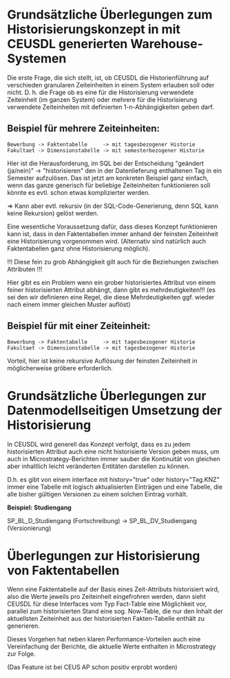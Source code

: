 Grundsätzliche Überlegungen zum Historisierungskonzept in mit CEUSDL generierten Warehouse-Systemen
===================================================================================================

Die erste Frage, die sich stellt, ist, ob CEUSDL die Historienführung auf verschieden granularen
Zeiteinheiten in einem System erlauben soll oder nicht. D. h. die Frage ob es eine für die Historisierung
verwendete Zeiteinheit (im ganzen System) oder mehrere für die Historisierung verwendete
Zeiteinheiten mit definierten 1-n-Abhängigkeiten geben darf.

Beispiel für mehrere Zeiteinheiten:
-----------------------------------

```
Bewerbung -> Faktentabelle     -> mit tagesbezogener Historie
Fakultaet -> Dimensionstabelle -> mit semesterbezogener Historie
```

Hier ist die Herausforderung, im SQL bei der Entscheidung "geändert (ja/nein)" -> "historisieren"
den in der Datenlieferung enthaltenen Tag in ein Semester aufzulösen. Das ist jetzt am
konkreten Beispiel ganz einfach, wenn das ganze generisch für beliebige Zeiteinheiten
funktionieren soll könnte es evtl. schon etwas komplizierter werden.

=> Kann aber evtl. rekursiv (in der SQL-Code-Generierung, denn SQL kann keine Rekursion) gelöst werden.

Eine wesentliche Voraussetzung dafür, dass dieses Konzept funktionieren kann ist, dass in den Faktentabellen
immer anhand der feinsten Zeiteinheit eine Historisierung vorgenommen wird. (Alternativ sind natürlich
auch Faktentabellen ganz ohne Historisierung möglich). 

!!! Diese fein zu grob Abhängigkeit gilt auch für die Beziehungen zwischen Attributen !!!

Hier gibt es ein Problem wenn ein grober historisiertes Attribut von einem feiner historisierten
Attribut abhängt, dann gibt es mehrdeutigkeiten!!! (es sei den wir definieren eine Regel, die
diese Mehrdeutigkeiten ggf. wieder nach einem immer gleichen Muster auflöst)

Beispiel für mit einer Zeiteinheit:
-----------------------------------

```
Bewerbung -> Faktentabelle     -> mit tagesbezogener Historie
Fakultaet -> Dimensionstabelle -> mit tagesbezogener Historie
```

Vorteil, hier ist keine rekursive Auflösung der feinsten Zeiteinheit
in möglicherweise gröbere erforderlich.

Grundsätzliche Überlegungen zur Datenmodellseitigen Umsetzung der Historisierung
================================================================================

In CEUSDL wird generell das Konzept verfolgt, dass es zu jedem historisierten Attribut
auch eine nicht historisierte Version geben muss, um auch in Microstrategy-Berichten
immer sauber die Kontinuität von gleichen aber inhaltlich leicht veränderten Entitäten
darstellen zu können.

D.h. es gibt von einem interface mit history="true" oder history="Tag.KNZ" immer eine Tabelle
mit logisch aktualisierten Einträgen und eine Tabelle, die alle bisher gültigen Versionen
zu einem solchen Eintrag vorhält.

__Beispiel: Studiengang__

SP\_BL\_D\_Studiengang (Fortschreibung) -> SP\_BL\_DV\_Studiengang (Versionierung)

Überlegungen zur Historisierung von Faktentabellen
==================================================

Wenn eine Faktentabelle auf der Basis eines Zeit-Attributs historisiert wird, also die Werte
jeweils pro Zeiteinheit eingefrohren werden, dann sieht CEUSDL für diese Interfaces vom Typ
Fact-Table eine Möglichkeit vor, parallel zum historisierten Stand eine sog. Now-Table, die
nur den Inhalt der aktuellsten Zeiteinheit aus der historisierten Fakten-Tabelle enthält zu
generieren.

Dieses Vorgehen hat neben klaren Performance-Vorteilen auch eine Vereinfachung der Berichte,
die aktuelle Werte enthalten in Microstrategy zur Folge.

(Das Feature ist bei CEUS AP schon positiv erprobt worden)